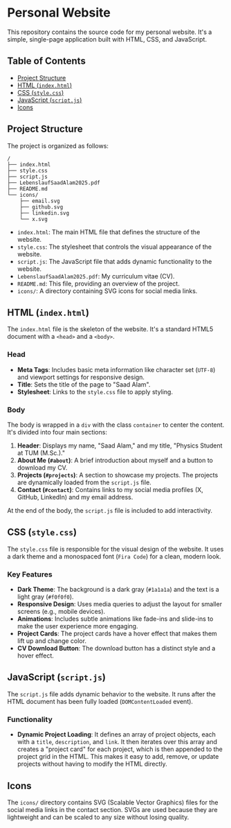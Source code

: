 # Personal Website

This repository contains the source code for my personal website. It's a simple, single-page application built with HTML, CSS, and JavaScript.

## Table of Contents

- [Project Structure](#project-structure)
- [HTML (`index.html`)](#html-indexhtml)
- [CSS (`style.css`)](#css-stylecss)
- [JavaScript (`script.js`)](#javascript-scriptjs)
- [Icons](#icons)

## Project Structure

The project is organized as follows:

```
/
├── index.html
├── style.css
├── script.js
├── LebenslaufSaadAlam2025.pdf
├── README.md
└── icons/
    ├── email.svg
    ├── github.svg
    ├── linkedin.svg
    └── x.svg
```

- `index.html`: The main HTML file that defines the structure of the website.
- `style.css`: The stylesheet that controls the visual appearance of the website.
- `script.js`: The JavaScript file that adds dynamic functionality to the website.
- `LebenslaufSaadAlam2025.pdf`: My curriculum vitae (CV).
- `README.md`: This file, providing an overview of the project.
- `icons/`: A directory containing SVG icons for social media links.

## HTML (`index.html`)

The `index.html` file is the skeleton of the website. It's a standard HTML5 document with a `<head>` and a `<body>`.

### Head

- **Meta Tags**: Includes basic meta information like character set (`UTF-8`) and viewport settings for responsive design.
- **Title**: Sets the title of the page to "Saad Alam".
- **Stylesheet**: Links to the `style.css` file to apply styling.

### Body

The body is wrapped in a `div` with the class `container` to center the content. It's divided into four main sections:

1.  **Header**: Displays my name, "Saad Alam," and my title, "Physics Student at TUM (M.Sc.)."
2.  **About Me (`#about`)**: A brief introduction about myself and a button to download my CV.
3.  **Projects (`#projects`)**: A section to showcase my projects. The projects are dynamically loaded from the `script.js` file.
4.  **Contact (`#contact`)**: Contains links to my social media profiles (X, GitHub, LinkedIn) and my email address.

At the end of the body, the `script.js` file is included to add interactivity.

## CSS (`style.css`)

The `style.css` file is responsible for the visual design of the website. It uses a dark theme and a monospaced font (`Fira Code`) for a clean, modern look.

### Key Features

- **Dark Theme**: The background is a dark gray (`#1a1a1a`) and the text is a light gray (`#f0f0f0`).
- **Responsive Design**: Uses media queries to adjust the layout for smaller screens (e.g., mobile devices).
- **Animations**: Includes subtle animations like fade-ins and slide-ins to make the user experience more engaging.
- **Project Cards**: The project cards have a hover effect that makes them lift up and change color.
- **CV Download Button**: The download button has a distinct style and a hover effect.

## JavaScript (`script.js`)

The `script.js` file adds dynamic behavior to the website. It runs after the HTML document has been fully loaded (`DOMContentLoaded` event).

### Functionality

- **Dynamic Project Loading**: It defines an array of project objects, each with a `title`, `description`, and `link`. It then iterates over this array and creates a "project card" for each project, which is then appended to the project grid in the HTML. This makes it easy to add, remove, or update projects without having to modify the HTML directly.

## Icons

The `icons/` directory contains SVG (Scalable Vector Graphics) files for the social media links in the contact section. SVGs are used because they are lightweight and can be scaled to any size without losing quality.

